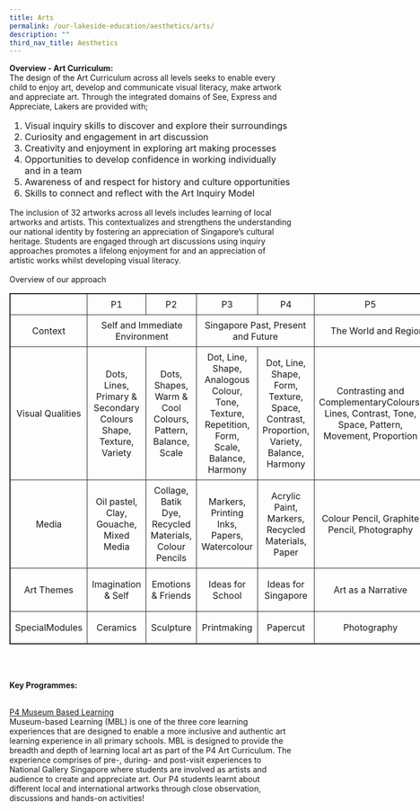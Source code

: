```yaml
---
title: Arts
permalink: /our-lakeside-education/aesthetics/arts/
description: ""
third_nav_title: Aesthetics
---
```



<b>Overview - Art Curriculum:</b>
<br>
The design of the Art Curriculum across all levels seeks to enable every child to enjoy art, develop and communicate visual literacy, make artwork and appreciate art. Through the integrated domains of See, Express and Appreciate, Lakers are provided with;
<ol style="font-size:12pt;">
<li>Visual inquiry skills to discover and explore their surroundings</li>
<li>Curiosity and engagement in art discussion</li>
<li> Creativity and enjoyment in exploring art making processes</li>
<li>Opportunities to develop confidence in working individually and in a team</li>
<li>Awareness of and respect for history and culture opportunities</li>
<li>Skills to connect and reflect with the Art Inquiry Model</li></ol>

The inclusion of 32 artworks across all levels includes learning of local artworks and artists. This contextualizes and strengthens the understanding our national identity by fostering an appreciation of Singapore’s cultural heritage. Students are engaged through art discussions using inquiry approaches promotes a lifelong enjoyment for and an appreciation of artistic works whilst developing visual literacy.
<br><br>
Overview of our approach
<table style="border: 1px solid rgb(42, 42, 42); width: 773px;"><tr>
<td width="79" style="padding: 8px; text-align: center; vertical-align: middle; border: 1px solid rgb(42, 42, 42);"></td>
<td width="79" style="padding: 8px; text-align: center; vertical-align: middle; border: 1px solid rgb(42, 42, 42);">P1</td>
<td width="79" style="padding: 8px; text-align: center; vertical-align: middle; border: 1px solid rgb(42, 42, 42);">P2</td>
<td width="79" style="padding: 8px; text-align: center; vertical-align: middle; border: 1px solid rgb(42, 42, 42);">P3</td>
<td width="79" style="padding: 8px; text-align: center; vertical-align: middle; border: 1px solid rgb(42, 42, 42);">P4</td>
<td width="79" style="padding: 8px; text-align: center; vertical-align: middle; border: 1px solid rgb(42, 42, 42);">P5</td>
<td width="79" style="padding: 8px; text-align: center; vertical-align: middle; border: 1px solid rgb(42, 42, 42);">P6</td></tr>
<tr>
<td width="79" style="padding: 8px; text-align: center; vertical-align: middle; border: 1px solid rgb(42, 42, 42);">Context</td>
<td width="79" colspan="2" style="padding: 8px; text-align: center; vertical-align: middle; border: 1px solid rgb(42, 42, 42);">Self and Immediate Environment</td>
<td width="79" colspan="2" style="padding: 8px; text-align: center; vertical-align: middle; border: 1px solid rgb(42, 42, 42);">Singapore Past, Present and Future</td>
<td width="79" colspan="2" style="padding: 8px; text-align: center; vertical-align: middle; border: 1px solid rgb(42, 42, 42);">The World and Region We Live in</td></tr><tr style="margin: 0px; outline: 0px; padding: 0px;">
<td width="79" style="padding: 8px; text-align: center; vertical-align: middle; border: 1px solid rgb(42, 42, 42);">Visual Qualities</td>
<td width="79" style="padding: 8px; text-align: center; vertical-align: middle; border: 1px solid rgb(42, 42, 42);">Dots, Lines, Primary &amp; Secondary Colours Shape, Texture, Variety</td>
<td width="79" style="padding: 8px; text-align: center; vertical-align: middle; border: 1px solid rgb(42, 42, 42);">Dots, Shapes, Warm &amp; Cool Colours, Pattern, Balance, Scale</td>
<td width="79" style="padding: 8px; text-align: center; vertical-align: middle; border: 1px solid rgb(42, 42, 42);">Dot, Line, Shape, Analogous Colour, Tone, Texture, Repetition, Form, Scale, Balance, Harmony</td>
<td width="79" style="padding: 8px; text-align: center; vertical-align: middle; border: 1px solid rgb(42, 42, 42);">Dot, Line, Shape, Form, Texture, Space, Contrast, Proportion, Variety, Balance, Harmony</td>
<td width="79" style="padding: 8px; text-align: center; vertical-align: middle; border: 1px solid rgb(42, 42, 42);">Contrasting and ComplementaryColours, Lines, Contrast, Tone, Space, Pattern, Movement, Proportion</td>
<td width="79" style="padding: 8px; text-align: center; vertical-align: middle; border: 1px solid rgb(42, 42, 42);">Variety, Proportion, Harmony, Contrast, Scale, Movement</td></tr>
<tr>
<td width="79" style="padding: 8px; text-align: center; vertical-align: middle; border: 1px solid rgb(42, 42, 42);">Media</td>
<td width="79" style="padding: 8px; text-align: center; vertical-align: middle; border: 1px solid rgb(42, 42, 42);">Oil pastel, Clay, Gouache, Mixed Media</td>
<td width="79" style="padding: 8px; text-align: center; vertical-align: middle; border: 1px solid rgb(42, 42, 42);">Collage, Batik Dye, Recycled Materials, Colour Pencils</td>
<td width="79" style="padding: 8px; text-align: center; vertical-align: middle; border: 1px solid rgb(42, 42, 42);">Markers, Printing Inks, Papers, Watercolour</td>
<td width="79" style="padding: 8px; text-align: center; vertical-align: middle; border: 1px solid rgb(42, 42, 42);">Acrylic Paint, Markers, Recycled Materials, Paper</td>
<td width="79" style="padding: 8px; text-align: center; vertical-align: middle; border: 1px solid rgb(42, 42, 42);">Colour Pencil, Graphite Pencil, Photography</td>
<td width="79" style="padding: 8px; text-align: center; vertical-align: middle; border: 1px solid rgb(42, 42, 42);">Colour Pencil, Graphite Pencil, Marker, Digital Media</td></tr>
<tr>
<td width="79" style="padding: 8px; text-align: center; vertical-align: middle; border: 1px solid rgb(42, 42, 42);">Art Themes</td>
<td width="79" style="padding: 8px; text-align: center; vertical-align: middle; border: 1px solid rgb(42, 42, 42);">Imagination &amp; Self</td>
<td width="79" style="padding: 8px; text-align: center; vertical-align: middle; border: 1px solid rgb(42, 42, 42);">Emotions &amp; Friends</td>
<td width="79" style="padding: 8px; text-align: center; vertical-align: middle; border: 1px solid rgb(42, 42, 42);">Ideas for School</td>
<td width="79" style="padding: 8px; text-align: center; vertical-align: middle; border: 1px solid rgb(42, 42, 42);">Ideas for Singapore</td>
<td width="79" style="padding: 8px; text-align: center; vertical-align: middle; border: 1px solid rgb(42, 42, 42);">Art as a Narrative</td>
<td width="79" style="padding: 8px; text-align: center; vertical-align: middle; border: 1px solid rgb(42, 42, 42);">Art Changes Perspective</td></tr>
<tr>
<td width="79" style="padding: 8px; text-align: center; vertical-align: middle; border: 1px solid rgb(42, 42, 42);">SpecialModules</td>
<td width="79" style="padding: 8px; text-align: center; vertical-align: middle; border: 1px solid rgb(42, 42, 42);">Ceramics</td>
<td width="79" style="padding: 8px; text-align: center; vertical-align: middle; border: 1px solid rgb(42, 42, 42);">Sculpture</td>
<td width="79" style="padding: 8px; text-align: center; vertical-align: middle; border: 1px solid rgb(42, 42, 42);">Printmaking</td>
<td width="79" style="padding: 8px; text-align: center; vertical-align: middle; border: 1px solid rgb(42, 42, 42);">Papercut</td>
<td width="79" style="padding: 8px; text-align: center; vertical-align: middle; border: 1px solid rgb(42, 42, 42);">Photography</td>
<td width="79" style="padding: 8px; text-align: center; vertical-align: middle; border: 1px solid rgb(42, 42, 42);">Digital Media</td></tr></table>

<br><br>

<b>Key Programmes:</b>
<br><br>

<u>P4 Museum Based Learning</u>
<br>
Museum-based Learning (MBL) is one of the three core learning experiences that are designed to enable a more inclusive and authentic art learning experience in all primary schools. MBL is designed to provide the breadth and depth of learning local art as part of the P4 Art Curriculum. The experience comprises of pre-, during- and post-visit experiences to National Gallery Singapore where students are involved as artists and audience to create and appreciate art. Our P4 students learnt about different local and international artworks through close observation, discussions and hands-on activities!